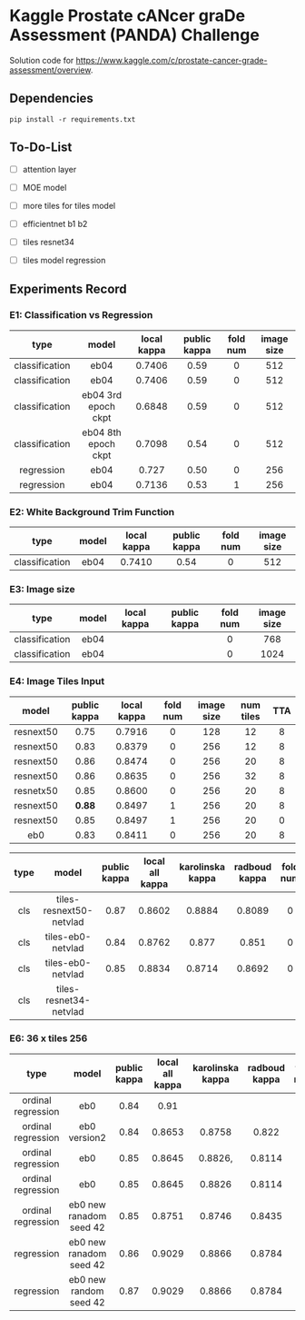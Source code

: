 # Kaggle Prostate cANcer graDe Assessment (PANDA) Challenge 

Solution code for https://www.kaggle.com/c/prostate-cancer-grade-assessment/overview.

## Dependencies
`pip install -r requirements.txt`


## To-Do-List
- [ ] attention layer
- [ ] MOE model
- [ ] more tiles for tiles model 
- [ ] efficientnet b1 b2  
- [ ] tiles resnet34
- [ ] tiles model regression


## Experiments Record 

### E1: Classification vs Regression 
| type     |  model  |  local kappa | public kappa  |  fold num | image size |
| :--------: |:--------:| :--------:|:--------:|:--------:|:--------:|
|classification| eb04 | 0.7406 | 0.59 | 0 | 512 |
|classification| eb04 | 0.7406 | 0.59 | 0 | 512 |
|classification| eb04 3rd epoch ckpt | 0.6848 | 0.59 | 0 | 512 | 
|classification| eb04 8th epoch ckpt | 0.7098 | 0.54 | 0 | 512 |
|regression| eb04 | 0.727 | 0.50 | 0 | 256 | 
|regression| eb04 | 0.7136| 0.53 | 1 | 256 |

### E2: White Background Trim Function
| type     |  model  |  local kappa | public kappa  |  fold num | image size |
| :--------: |:--------:| :--------:|:--------:|:--------:|:--------:|
|classification| eb04 | 0.7410 | 0.54 | 0 | 512 |

### E3: Image size
| type     |  model  |  local kappa | public kappa  |  fold num | image size |
| :--------: |:--------:| :--------:|:--------:|:--------:|:--------:|
|classification| eb04 |  |  | 0 | 768 |
|classification| eb04 |  |  | 0 | 1024 |

### E4: Image Tiles Input
|  model  | public kappa | local kappa  |  fold num | image size | num tiles | TTA | 
|:--------:| :--------:|:--------:|:--------:|:--------:|:--------:|:--------:|
| resnext50 | 0.75 | 0.7916 | 0 | 128 | 12 | 8 | 
| resnext50 | 0.83 | 0.8379 | 0 | 256 | 12 | 8 | 
| resnext50 | 0.86 | 0.8474 | 0 | 256 | 20 | 8 |
| resnext50 | 0.86|  0.8635 | 0 | 256 | 32 | 8 |
| resnetx50 | 0.85 | 0.8600 | 0 | 256 | 20 | 8 |
| resnext50 | **0.88** | 0.8497 | 1 | 256 | 20 | 8 |
| resnext50 | 0.85 |0.8497 | 1 | 256 | 20 | 0 | 
| eb0 | 0.83 | 0.8411 | 0 | 256 | 20 | 8 | 

| type |  model  | public kappa | local all kappa  | karolinska kappa | radboud kappa |  fold num | image size | num tiles | epoch | TTA |
|:--------:|:--------:| :--------:|:--------:|:--------:|:--------:|:--------:|:--------:|:--------:|:--------:|:--------:|
| cls | tiles-resnext50-netvlad | 0.87 | 0.8602 | 0.8884 | 0.8089 | 0 | 256 | 20 | 27 | 8 | 
| cls | tiles-eb0-netvlad | 0.84 | 0.8762 | 0.877 | 0.851 | 0 | 256 | 20 | 26 | 8 | 
| cls | tiles-eb0-netvlad | 0.85 | 0.8834 | 0.8714 | 0.8692 | 0 | 256 | 36 | 22 | 8 | 
| cls | tiles-resnet34-netvlad | 

### E6: 36 x tiles 256
| type |  model  | public kappa | local all kappa  | karolinska kappa | radboud kappa |  fold num | image size | num tiles | epoch | TTA |
|:--------:|:--------:| :--------:|:--------:|:--------:|:--------:|:--------:|:--------:|:--------:|:--------:|:--------:|
| ordinal regression| eb0 | 0.84 | 0.91 ||| 0 | 256 | 36 | | 0 |
| ordinal regression  | eb0 version2 | 0.84 | 0.8653 | 0.8758 | 0.822 | 0 | 256 | 36 | 22 | 0 | 
| ordinal regression | eb0 | 0.85 | 0.8645 | 0.8826,| 0.8114 | 1 | 256 | 36 | 30 | 0 |
| ordinal regression | eb0 | 0.85 | 0.8645 | 0.8826 | 0.8114 | 1 | 256 | 36 | 30 | 8 |
| ordinal regression | eb0 new ranadom seed 42 | 0.85 | 0.8751 | 0.8746 | 0.8435 | 0 | 256 | 36 | 30 | 0 | 
| regression | eb0  new ranadom seed 42 | 0.86 | 0.9029 | 0.8866 | 0.8784 | 0 | 256 | 36 | 28 | 0 | 
| regression | eb0  new random seed 42 | 0.87 | 0.9029 | 0.8866 | 0.8784 | 0 | 256 | 36 | 28 | 8 | 

 
